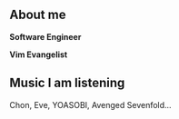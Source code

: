 
## About me

**Software Engineer**

**Vim Evangelist**

## Music I am listening

Chon, Eve, YOASOBI, Avenged Sevenfold...
